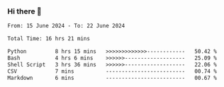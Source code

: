 ### Hi there 👋

<!--
**ututono/ututono** is a ✨ _special_ ✨ repository because its `README.md` (this file) appears on your GitHub profile.

Here are some ideas to get you started:

- 🔭 I’m currently working on ...
- 🌱 I’m currently learning ...
- 👯 I’m looking to collaborate on ...
- 🤔 I’m looking for help with ...
- 💬 Ask me about ...
- 📫 How to reach me: ...
- 😄 Pronouns: ...
- ⚡ Fun fact: ...
-->



<!--START_SECTION:waka-->

```txt
From: 15 June 2024 - To: 22 June 2024

Total Time: 16 hrs 21 mins

Python         8 hrs 15 mins   >>>>>>>>>>>>>------------   50.42 %
Bash           4 hrs 6 mins    >>>>>>-------------------   25.09 %
Shell Script   3 hrs 36 mins   >>>>>>-------------------   22.06 %
CSV            7 mins          -------------------------   00.74 %
Markdown       6 mins          -------------------------   00.67 %
```

<!--END_SECTION:waka-->
